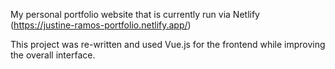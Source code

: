 
My personal portfolio website that is currently run via Netlify (https://justine-ramos-portfolio.netlify.app/)

This project was re-written and used Vue.js for the frontend while improving the overall interface.
